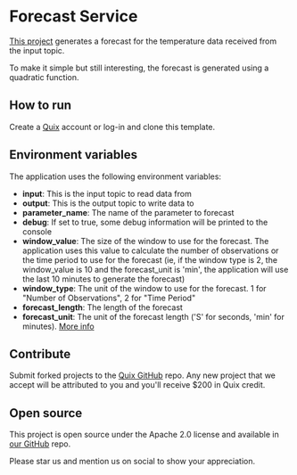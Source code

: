 # Forecast Service

[This project](https://github.com/quixio/template-predictive-maintenance/tree/develop/Forecast%20Service) generates
a forecast for the temperature data received from the input topic.

To make it simple but still interesting, the forecast is generated using a quadratic function.

## How to run

Create a [Quix](https://portal.platform.quix.ai/self-sign-up?xlink=github) account or log-in and clone this template.

## Environment variables

The application uses the following environment variables:

- **input**: This is the input topic to read data from
- **output**: This is the output topic to write data to
- **parameter_name**: The name of the parameter to forecast
- **debug**: If set to true, some debug information will be printed to the console
- **window_value**: The size of the window to use for the forecast. The application uses this value to calculate the
  number of observations or the time period to use for the forecast (ie, if the window type is 2, the 
  window_value is 10 and the forecast_unit is 'min', the application will use the last 10 minutes to generate the forecast)
- **window_type**: The unit of the window to use for the forecast. 1 for "Number of Observations", 2 for "Time Period"
- **forecast_length**: The length of the forecast
- **forecast_unit**: The unit of the forecast length ('S' for seconds, 'min' for minutes). [More info](https://pandas.pydata.org/pandas-docs/stable/user_guide/timeseries.html#offset-aliases)

## Contribute

Submit forked projects to the [Quix GitHub](https://github.com/quixio/quix-samples) repo. Any new project that we accept
will be attributed to you and you'll receive $200 in Quix credit.

## Open source

This project is open source under the Apache 2.0 license and available
in [our GitHub](https://github.com/quixio/quix-samples) repo.

Please star us and mention us on social to show your appreciation.


